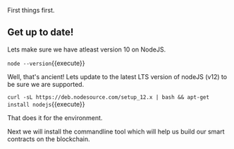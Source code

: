 First things first.

## Get up to date!

Lets make sure we have atleast version 10 on NodeJS.

`node --version`{{execute}}

Well, that's ancient! Lets update to the latest LTS version of nodeJS (v12) to be sure we are supported.

`curl -sL https://deb.nodesource.com/setup_12.x | bash && apt-get install nodejs`{{execute}}

That does it for the environment.

Next we will install the commandline tool which will help us build our smart contracts on the blockchain.
